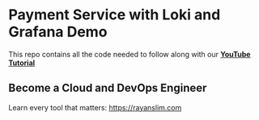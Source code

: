 # Payment Service with Loki and Grafana Demo

This repo contains all the code needed to follow along with our **[YouTube Tutorial](https://youtu.be/iMoJE4ZsKSM)**

## Become a Cloud and DevOps Engineer

Learn every tool that matters: https://rayanslim.com
